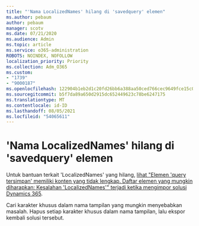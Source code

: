 ```yaml
---
title: "'Nama LocalizedNames' hilang di 'savedquery' elemen"
ms.author: pebaum
author: pebaum
manager: scotv
ms.date: 07/21/2020
ms.audience: Admin
ms.topic: article
ms.service: o365-administration
ROBOTS: NOINDEX, NOFOLLOW
localization_priority: Priority
ms.collection: Adm_O365
ms.custom:
- "1739"
- "9000187"
ms.openlocfilehash: 122904b1eb2d1c20fd26bb6a388aa50ced766cec9649fce15c0fae7f6b322832
ms.sourcegitcommit: b5f7da89a650d2915dc652449623c78be6247175
ms.translationtype: MT
ms.contentlocale: id-ID
ms.lasthandoff: 08/05/2021
ms.locfileid: "54065611"
---
```

# <a name="missing-localizednames-in-element-savedquery"></a>'Nama LocalizedNames' hilang di 'savedquery' elemen

Untuk bantuan terkait 'LocalizedNames' yang hilang, [lihat "Elemen 'query tersimpan' memiliki konten yang tidak lengkap. Daftar elemen yang mungkin diharapkan: Kesalahan 'LocalizedNames'" terjadi ketika mengimpor solusi Dynamics 365](https://support.microsoft.com/help/4463330/the-element-savedquery-has-incomplete-content-list-of-possible-element).

Cari karakter khusus dalam nama tampilan yang mungkin menyebabkan masalah. Hapus setiap karakter khusus dalam nama tampilan, lalu ekspor kembali solusi tersebut.